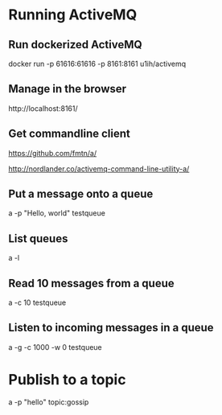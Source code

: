 # Running ActiveMQ

## Run dockerized ActiveMQ

docker run -p 61616:61616 -p 8161:8161 u1ih/activemq

## Manage in the browser

http://localhost:8161/

## Get commandline client

https://github.com/fmtn/a/

http://nordlander.co/activemq-command-line-utility-a/

## Put a message onto a queue

a -p "Hello, world" testqueue

## List queues

a -l

## Read 10 messages from a queue

a -c 10 testqueue

## Listen to incoming messages in a queue

a -g -c 1000 -w 0 testqueue

# Publish to a topic

a -p "hello" topic:gossip




